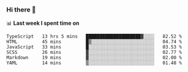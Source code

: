 ### Hi there 👋

<!--
**DBvc/DBvc** is a ✨ _special_ ✨ repository because its `README.md` (this file) appears on your GitHub profile.

Here are some ideas to get you started:

- 🔭 I’m currently working on ...
- 🌱 I’m currently learning ...
- 👯 I’m looking to collaborate on ...
- 🤔 I’m looking for help with ...
- 💬 Ask me about ...
- 📫 How to reach me: ...
- 😄 Pronouns: ...
- ⚡ Fun fact: ...
-->

📊 **Last week I spent time on**
<!--START_SECTION:waka-->

```text
TypeScript   13 hrs 5 mins   ████████████████████▓░░░░   82.52 %
HTML         45 mins         █▒░░░░░░░░░░░░░░░░░░░░░░░   04.74 %
JavaScript   33 mins         █░░░░░░░░░░░░░░░░░░░░░░░░   03.53 %
SCSS         26 mins         ▓░░░░░░░░░░░░░░░░░░░░░░░░   02.77 %
Markdown     19 mins         ▓░░░░░░░░░░░░░░░░░░░░░░░░   02.00 %
YAML         14 mins         ▒░░░░░░░░░░░░░░░░░░░░░░░░   01.48 %
```

<!--END_SECTION:waka-->
